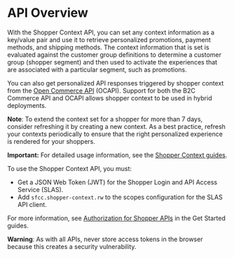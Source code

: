 # API Overview

With the Shopper Context API, you can set any context information as a key/value pair and use it to retrieve personalized promotions, payment methods, and shipping methods. The context information that is set is evaluated against the customer group definitions to determine a customer group (shopper segment) and then used to activate the experiences that are associated with a particular segment, such as promotions.

You can also get personalized API responses triggered by shopper context from the [Open Commerce API](https://documentation.b2c.commercecloud.salesforce.com/DOC1/topic/com.demandware.dochelp/OCAPI/current/usage/OpenCommerceAPI.html) (OCAPI). Support for both the B2C Commerce API and OCAPI allows shopper context to be used in hybrid deployments.

**Note**: To extend the context set for a shopper for more than 7 days, consider refreshing it by creating a new context. As a best practice, refresh your contexts periodically to ensure that the right personalized experience is rendered for your shoppers.

**Important:** For detailed usage information, see the [Shopper Context guides](https://developer.salesforce.com/docs/commerce/commerce-api/guide/shopper-context-api.html).

To use the Shopper Context API, you must:

- Get a JSON Web Token (JWT) for the Shopper Login and API Access Service (SLAS).
- Add `sfcc.shopper-context.rw` to the scopes configuration for the SLAS API client.

For more information, see [Authorization for Shopper APIs](https://developer.salesforce.com/docs/commerce/commerce-api/guide/authorization-for-shopper-apis.html) in the Get Started guides.

**Warning**: As with all APIs, never store access tokens in the browser because this creates a security vulnerability.
